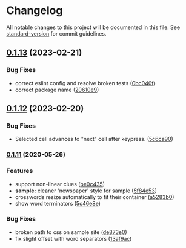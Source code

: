 # Changelog

All notable changes to this project will be documented in this file. See [standard-version](https://github.com/conventional-changelog/standard-version) for commit guidelines.

## [0.1.13](https://github.com/dwmkerr/crosswords-js/compare/v0.1.12...v0.1.13) (2023-02-21)

### Bug Fixes

- correct eslint config and resolve broken tests ([0bc040f](https://github.com/dwmkerr/crosswords-js/commit/0bc040f9fe175dcd6a0a53c258f97885d2ebc19d))
- correct package name ([20610e9](https://github.com/dwmkerr/crosswords-js/commit/20610e970459ebf012b904861ef7f3da4c0c41e4))

## [0.1.12](https://github.com/dwmkerr/crosswords-js/compare/v0.1.11...v0.1.12) (2023-02-20)

### Bug Fixes

- Selected cell advances to "next" cell after keypress. ([5c6ca90](https://github.com/dwmkerr/crosswords-js/commit/5c6ca90e1177ccd48376a309c8217bb194f2ce6d))

### [0.1.11](https://github.com/dwmkerr/crosswords-js/compare/v0.1.10...v0.1.11) (2020-05-26)

### Features

- support non-linear clues ([be0c435](https://github.com/dwmkerr/crosswords-js/commit/be0c435754eee68206242aba6c3d1c09f919fd24))
- **sample:** cleaner 'newspaper' style for sample ([5f84e53](https://github.com/dwmkerr/crosswords-js/commit/5f84e53947b8eee6924027c0f33cc2fc7277847e))
- crosswords resize automatically to fit their container ([a5283b0](https://github.com/dwmkerr/crosswords-js/commit/a5283b0cf048ff8504a0e59c1629d7a01933f583))
- show word terminators ([5c46e8e](https://github.com/dwmkerr/crosswords-js/commit/5c46e8ebd9f83f5c23931d2c5a8c330409ec57a3))

### Bug Fixes

- broken path to css on sample site ([de873e0](https://github.com/dwmkerr/crosswords-js/commit/de873e0e52cab9e5eb37b1638711333a05bce728))
- fix slight offset with word separators ([13af9ac](https://github.com/dwmkerr/crosswords-js/commit/13af9ac3318f708ea83aefc588b0bc816c1fc6fb))
